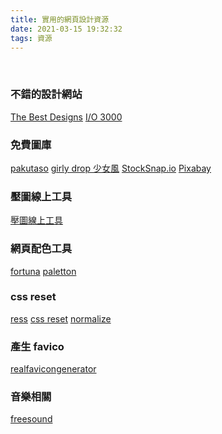 ```yaml
---
title: 實用的網頁設計資源
date: 2021-03-15 19:32:32
tags: 資源
---
```

&nbsp;
<!-- more -->

### 不錯的設計網站
[The Best Designs](https://www.thebestdesigns.com)
[I/O 3000](https://io3000.com/)


### 免費圖庫
[pakutaso](https://www.pakutaso.com/)
[girly drop 少女風](https://girlydrop.com/)
[StockSnap.io](https://stocksnap.io/)
[Pixabay](https://pixabay.com/)

### 壓圖線上工具
[壓圖線上工具](https://compressor.io/)

### 網頁配色工具
[fortuna](https://www.color-fortuna.com/color_scheme_genelator2/)
[paletton](http://paletton.com/)

### css reset
[ress](https://github.com/filipelinhares/ress)
[css reset](https://meyerweb.com/eric/tools/css/reset/)
[normalize](https://necolas.github.io/normalize.css/)

### 產生 favico
[realfavicongenerator](https://realfavicongenerator.net/)

### 音樂相關
[freesound](https://freesound.org/)

